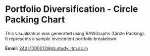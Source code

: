 # Portfolio Diversification - Circle Packing Chart  

This visualization was generated using RAWGraphs (Circle Packing).  
It represents a sample investment portfolio breakdown.  

**Email:** 24ds1000012@ds.study.iitm.ac.in
